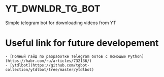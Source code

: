 # YT_DWNLDR_TG_BOT
Simple telegram bot for downloading videos from YT

# Useful link for future developement
    - [Полный гайд по разработке Telegram ботов с помощью Python](https://habr.com/ru/articles/732136/)
    - [ytdlbot](https://github.com/tgbot-collection/ytdlbot/tree/master/ytdlbot)
